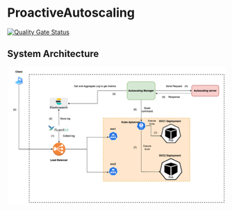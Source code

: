 # ProactiveAutoscaling
[![Quality Gate Status](https://sonarcloud.io/api/project_badges/measure?project=PhamMinhHiepIT2_ProactiveAutoscaling&metric=alert_status)](https://sonarcloud.io/summary/new_code?id=PhamMinhHiepIT2_ProactiveAutoscaling)

## System Architecture
![Proactive Autoscaling Architecture](images/AutoscalingDiagram.png)